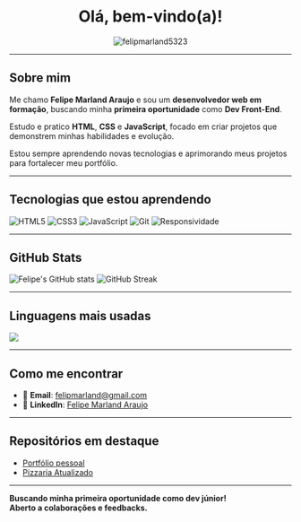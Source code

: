 <h1 align="center">Olá, bem-vindo(a)!</h1>

<p align="center">
  <img src="https://komarev.com/ghpvc/?username=felipmarland5323&label=Profile%20views&color=0e75b6&style=flat" alt="felipmarland5323" />
</p>

---

##  Sobre mim

 Me chamo **Felipe Marland Araujo** e sou um **desenvolvedor web em formação**, buscando minha **primeira oportunidade** como **Dev Front-End**.

 Estudo e pratico **HTML**, **CSS** e **JavaScript**, focado em criar projetos que demonstrem minhas habilidades e evolução.

Estou sempre aprendendo novas tecnologias e aprimorando meus projetos para fortalecer meu portfólio.

---

##  Tecnologias que estou aprendendo

![HTML5](https://img.shields.io/badge/HTML5-orange)
![CSS3](https://img.shields.io/badge/CSS3-blue)
![JavaScript](https://img.shields.io/badge/JavaScript-yellow)
![Git](https://img.shields.io/badge/Git%20&%20GitHub-lightgrey)
![Responsividade](https://img.shields.io/badge/Responsividade-green)

---

## GitHub Stats

<p align="left">
  <img src="https://github-readme-stats.vercel.app/api?username=felipmarland5323&show_icons=true&theme=radical" alt="Felipe's GitHub stats" />
  <img src="https://github-readme-streak-stats.herokuapp.com/?user=felipmarland5323&theme=radical" alt="GitHub Streak" />
</p>

---

##  Linguagens mais usadas

<p align="left">
  <img src="https://github-readme-stats.vercel.app/api/top-langs/?username=felipmarland5323&layout=compact&theme=radical" />
</p>

---

## Como me encontrar

- 📧 **Email**: felipmarland@gmail.com  
- 💼 **LinkedIn**: [Felipe Marland Araujo](https://www.linkedin.com/in/felipe-marland-araujo-3a9660210/)

---

##  Repositórios em destaque

- [Portfólio pessoal](https://github.com/felipmarland5323/portfolio_felipemarland)  
- [Pizzaria Atualizado](https://github.com/felipmarland5323/pizzaria-atualizado)

---

 **Buscando minha primeira oportunidade como dev júnior!**  
 **Aberto a colaborações e feedbacks.**

